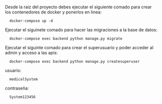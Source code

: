 Desde la raiz del proyecto debes ejecutar el siguiente comado para crear los contenedores de docker y ponerlos en linea:

      docker-compose up -d
      
Ejecutar el siguinete comado para hacer las migraciones a la base de datos:

      docker-compose exec backend python manage.py migrate
  
Ejecutar el siguinte comado para crear el superusuario y poder acceder al admin y acceso a las apis:

      docker-compose exec backend python manage.py createsuperuser

usuario:
 
      medicalSystem


contraseña:

      System123456
